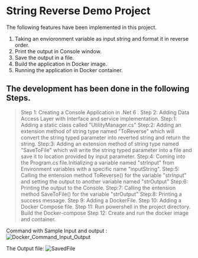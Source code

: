 # String Reverse Demo Project
The following features have been implemented in this project. 
1. Taking an envioronment variable as input string and format it in reverse order. 
2. Print the output in Console window.
3. Save the output in a file. 
4. Build the application in Docker image. 
5. Running the application in Docker container.   

## The development has been done in the following Steps. 
> Step 1: Creating a Console Application in .Net 6 . 
> Step 2: Adding Data Access Layer with Interface and service implementation. 
> Step:1: Adding a static class called "UtilityManager.cs"
Step:2: Adding an extension method  of string type named "ToReverse" which will convert the string typed parameter into reverted string and return the string. 
Step:3: Adding an extension method of string type named "SaveToFile" which will write the string typed parameter into a file and save it to location provided by input parameter.
Step:4: Coming into the Program.cs file.Initializing a variable named "strInput" from Environment variables with a specific name "inputString".
Step:5: Calling the entension method ToReverse() for the variable "strInput" and setting the output to another variable named  "strOutput"
Step:6: Printing the output to the Console. 
Step:7: Calling the entension method SaveToFile() for the variable "strOutput"
Step:8: Printing a success message.
Step 9: Adding a DockerFile. 
Step 10: Adding a Docker Compose file. 
Step 11: Run powershell in the project directory. Build the Docker-compose
Step 12: Create and run the docker image and container. 

Command with Sample Input and output : 
![Docker_Command_Input_Output](https://user-images.githubusercontent.com/7831389/221422035-330076d7-0f96-423d-8175-4ed204231aee.png)

The Output file: 
![SavedFile](https://user-images.githubusercontent.com/7831389/221422060-35ad89c5-0734-4d13-ba33-f3ba391e1e08.png)
